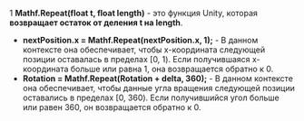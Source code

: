 1 **Mathf.Repeat(float t, float length)** - это функция Unity, которая **возвращает остаток от деления t на length**. 

* **nextPosition.x = Mathf.Repeat(nextPosition.x, 1);** -  В данном контексте она обеспечивает, чтобы x-координата следующей позиции оставалась в пределах [0, 1). 
Если получившаяся x-координата больше или равна 1, она возвращается обратно к 0.
* **Rotation = Mathf.Repeat(Rotation + delta, 360);** -  В данном контексте она обеспечивает, чтобы данные угла вращения следующей позиции оставались в пределах [0, 360). 
Если получившийся угол больше или равен 360, он возвращается обратно к 0.
